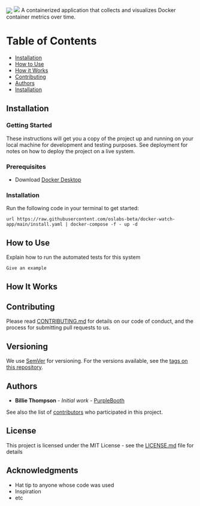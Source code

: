 <img align="center" src="https://i.imgur.com/byVZBN4.png">
<img src ="https://img.shields.io/github/repo-size/oslabs-beta/docker-watch-app">
A containerized application that collects and visualizes Docker container metrics over time.

# Table of Contents

- [Installation](#installation) 
- [How to Use](#how-to-use) 
- [How it Works](#how-it-works) 
- [Contributing](#contributing)
- [Authors](#Installation)
- [Installation](#Installation)

## Installation 

### Getting Started

These instructions will get you a copy of the project up and running on your local machine for development and testing purposes. See deployment for notes on how to deploy the project on a live system.

### Prerequisites

- Download [Docker Desktop](https://www.docker.com/products/docker-desktop/)

### Installation 

Run the following code in your terminal to get started:

```
url https://raw.githubusercontent.com/oslabs-beta/docker-watch-app/main/install.yaml | docker-compose -f - up -d
```

## How to Use

Explain how to run the automated tests for this system

```
Give an example
```

## How It Works

## Contributing

Please read [CONTRIBUTING.md](https://gist.github.com/PurpleBooth/b24679402957c63ec426) for details on our code of conduct, and the process for submitting pull requests to us.

## Versioning

We use [SemVer](http://semver.org/) for versioning. For the versions available, see the [tags on this repository](https://github.com/your/project/tags). 

## Authors

* **Billie Thompson** - *Initial work* - [PurpleBooth](https://github.com/PurpleBooth)

See also the list of [contributors](https://github.com/your/project/contributors) who participated in this project.

## License

This project is licensed under the MIT License - see the [LICENSE.md](LICENSE.md) file for details

## Acknowledgments

* Hat tip to anyone whose code was used
* Inspiration
* etc
